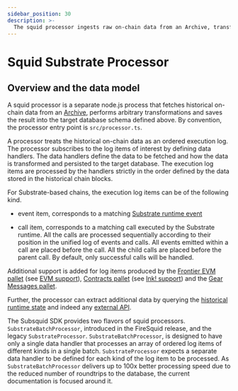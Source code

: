 ```yaml
---
sidebar_position: 30
description: >-
  The squid processor ingests raw on-chain data from an Archive, transforms it and saves into the target data store.
---
```


# Squid Substrate Processor

## Overview and the data model

A squid processor is a separate node.js process that fetches historical on-chain data from an [Archive](/archives), performs arbitrary transformations and saves the result into the target database schema defined above. By convention, the processor entry point is `src/processor.ts`.

A processor treats the historical on-chain data as an ordered execution log. The processor subscribes to the log items of interest by defining data handlers. The data handlers define the data to be fetched and how the data is transformed and persisted to the target database. The execution log items are processed by the handlers strictly in the order defined by the data stored in the historical chain blocks.

For Substrate-based chains, the execution log items can be of the following kind.

- event item, corresponds to a matching [Substrate runtime event](https://docs.substrate.io/main-docs/build/events-errors/) 

- call item, corresponds to a matching call executed by the Substrate runtime. All the calls are processed sequentially according to their position in the unified log of events and calls. All events emitted within a call are placed
before the call. All the child calls are placed before the parent call. By default, only successful calls will be handled.

Additional support is added for log items produced by the [Frontier EVM pallet](https://paritytech.github.io/frontier/frame/evm.html) (see [EVM support](/develop-a-squid/squid-processor/evm-support)), [Contracts pallet](https://crates.parity.io/pallet_contracts/index.html) (see [Ink! support](/develop-a-squid/squid-processor/wasm-support)) and the [Gear Messages pallet](/develop-a-squid/squid-processor/gear-support).

Further, the processor can extract additional data by querying the [historical runtime state](/develop-a-squid/squid-processor/storage-state-calls) and indeed any [external API](https://github.com/subsquid/squid-external-api-example).


The Subsquid SDK provides two flavors of squid processors. `SubstrateBatchProcessor`, introduced in the FireSquid release, and the legacy `SubstrateProcessor`. `SubstrateBatchProcessor`, is designed to have only a single data handler that processes an array of ordered log items of different kinds in a single batch. `SubstrateProcessor` expects a separate data handler to be defined for each kind of the log item to be processed. As `SubstrateBatchProcessor` delivers up to 100x better processing speed due to the reduced number of roundtrips to the database, the current documentation is focused around it.

